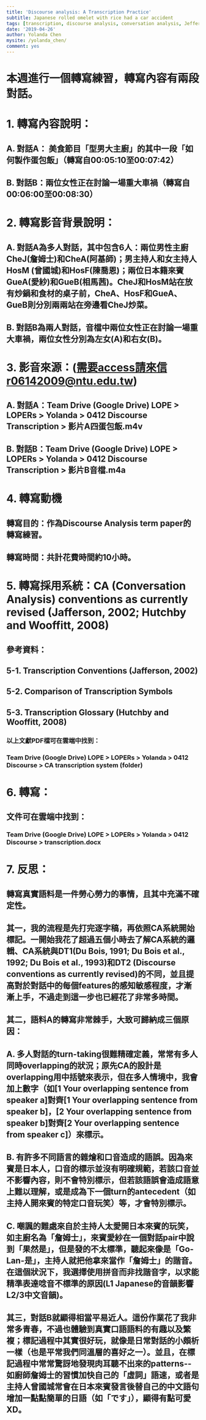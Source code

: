 ```yaml
---
title: 'Discourse analysis: A Transcription Practice'
subtitle: Japanese rolled omelet with rice had a car accident
tags: [transcription, discourse analysis, conversation analysis, Jefferson, LOPE]
date: '2019-04-26'
author: Yolanda Chen
mysite: /yolanda_chen/
comment: yes
---
```



# 本週進行一個轉寫練習，轉寫內容有兩段對話。


# 1. 轉寫內容說明：
## A. 對話A： 美食節目「型男大主廚」的其中一段「如何製作蛋包飯」（轉寫自00:05:10至00:07:42） 
## B. 對話B：兩位女性正在討論一場重大車禍（轉寫自00:06:00至00:08:30）

# 2. 轉寫影音背景說明：
## A. 對話A為多人對話，其中包含6人：兩位男性主廚CheJ(詹姆士)和CheA(阿基師)；男主持人和女主持人HosM (曾國城)和HosF(陳喬恩)；兩位日本籍來賓GueA(愛紗)和GueB(相馬茜)。CheJ和HosM站在放有炒鍋和食材的桌子前，CheA、HosF和GueA、GueB則分別兩兩站在旁邊看CheJ炒菜。
## B. 對話B為兩人對話，音檔中兩位女性正在討論一場重大車禍，兩位女性分別為左女(A)和右女(B)。

# 3. 影音來源：(需要access請來信r06142009@ntu.edu.tw)
## A. 對話A：Team Drive (Google Drive) LOPE > LOPERs > Yolanda > 0412 Discourse Transcription > 影片A四蛋包飯.m4v
## B. 對話B：Team Drive (Google Drive) LOPE > LOPERs > Yolanda > 0412 Discourse Transcription > 影片B音檔.m4a

# 4. 轉寫動機
## 轉寫目的：作為Discourse Analysis term paper的轉寫練習。
## 轉寫時間：共計花費時間約10小時。

# 5. 轉寫採用系統：CA (Conversation Analysis) conventions as currently revised (Jafferson, 2002; Hutchby and Wooffitt, 2008)
## 參考資料：
## 5-1. Transcription Conventions (Jafferson, 2002)
## 5-2. Comparison of Transcription Symbols
## 5-3. Transcription Glossary (Hutchby and Wooffitt, 2008)

### 以上文獻PDF檔可在雲端中找到：
### Team Drive (Google Drive) LOPE > LOPERs > Yolanda > 0412 Discourse > CA transcription system (folder)

# 6. 轉寫：
## 文件可在雲端中找到：
### Team Drive (Google Drive) LOPE > LOPERs > Yolanda > 0412 Discourse > transcription.docx

# 7. 反思：
## 轉寫真實語料是一件勞心勞力的事情，且其中充滿不確定性。
## 其一，我的流程是先打完逐字稿，再依照CA系統開始標記。一開始我花了超過五個小時去了解CA系統的邏輯、CA系統與DT1(Du Bois, 1991; Du Bois et al., 1992; Du Bois et al., 1993)和DT2 (Discourse conventions as currently revised)的不同，並且提高對於對話中的每個features的感知敏感程度，才漸漸上手，不過走到這一步也已經花了非常多時間。
## 其二，語料A的轉寫非常棘手，大致可歸納成三個原因：
## A. 多人對話的turn-taking很難精確定義，常常有多人同時overlapping的狀況；原先CA的設計是overlapping用中括號來表示，但在多人情境中，我會加上數字（如[1 Your overlapping sentence from speaker a]對齊[1 Your overlapping sentence from speaker b]，[2 Your overlapping sentence from speaker b]對齊[2 Your overlapping sentence from speaker c]）來標示。
## B. 有許多不同語言的雜燴和口音造成的語誤。因為來賓是日本人，口音的標示並沒有明確規範，若該口音並不影響內容，則不會特別標示，但若該語誤會造成語意上難以理解，或是成為下一個turn的antecedent（如主持人開來賓的特定口音玩笑）等，才會特別標示。
## C. 嘲諷的難處來自於主持人太愛開日本來賓的玩笑，如主廚名為「詹姆士」，來賓愛紗在一個對話pair中說到「果然是」，但是發的不太標準，聽起來像是「Go-Lan-是」，主持人就把他拿來當作「詹姆士」的諧音。在這個狀況下，我選擇使用拼音而非找諧音字，以求能精準表達唸音不標準的原因(L1 Japanese的音韻影響L2/3中文音韻)。
## 其三，對話B就顯得相當平易近人。這份作業花了我非常多青春，不過也體驗到真實口語語料的有趣以及繁複；標記過程中其實很好玩，就像是日常對話的小頗析一樣（也是平常我們同溫層的喜好之一）。並且，在標記過程中常常驚訝地發現肉耳聽不出來的patterns--如廚師詹姆士的習慣加快自己的「虛詞」語速，或者是主持人曾國城常會在日本來賓發言後替自己的中文語句增加一點點簡單的日語（如「です」），顯得有點可愛XD。


```python

```


```python

```


```python

```


```python

```


```python

```


```python

```
